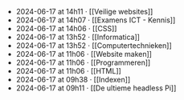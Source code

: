 - 2024-06-17 at 14h11 · [[Veilige websites]]
- 2024-06-17 at 14h07 · [[Examens ICT - Kennis]]
- 2024-06-17 at 14h06 · [[CSS]]
- 2024-06-17 at 13h52 · [[Informatica]]
- 2024-06-17 at 13h52 · [[Computertechnieken]]
- 2024-06-17 at 11h06 · [[Website maken]]
- 2024-06-17 at 11h06 · [[Programmeren]]
- 2024-06-17 at 11h06 · [[HTML]]
- 2024-06-17 at 09h38 · [[Indexen]]
- 2024-06-17 at 09h11 · [[De ultieme headless Pi]]
